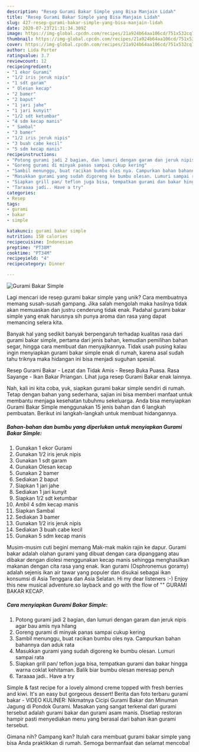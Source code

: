 ```yaml
---
description: "Resep Gurami Bakar Simple yang Bisa Manjain Lidah"
title: "Resep Gurami Bakar Simple yang Bisa Manjain Lidah"
slug: 427-resep-gurami-bakar-simple-yang-bisa-manjain-lidah
date: 2020-07-23T21:31:34.309Z
image: https://img-global.cpcdn.com/recipes/21a924b64aa106cd/751x532cq70/gurami-bakar-simple-foto-resep-utama.jpg
thumbnail: https://img-global.cpcdn.com/recipes/21a924b64aa106cd/751x532cq70/gurami-bakar-simple-foto-resep-utama.jpg
cover: https://img-global.cpcdn.com/recipes/21a924b64aa106cd/751x532cq70/gurami-bakar-simple-foto-resep-utama.jpg
author: Lida Porter
ratingvalue: 3.7
reviewcount: 12
recipeingredient:
- "1 ekor Gurami"
- "1/2 iris jeruk nipis"
- "1 sdt garam"
- " Olesan kecap"
- "2 bamer"
- "2 baput"
- "1 jari jahe"
- "1 jari kunyit"
- "1/2 sdt ketumbar"
- "4 sdm kecap manis"
- " Sambal"
- "3 bamer"
- "1/2 iris jeruk nipis"
- "3 buah cabe kecil"
- "5 sdm kecap manis"
recipeinstructions:
- "Potong gurami jadi 2 bagian, dan lumuri dengan garam dan jeruk nipis agar bau amis nya hilang"
- "Goreng gurami di minyak panas sampai cukup kering"
- "Sambil menunggu, buat racikan bumbu oles nya. Campurkan bahan bahannya dan aduk rata"
- "Masukkan gurami yang sudah digoreng ke bumbu olesan. Lumuri sampai rata"
- "Siapkan grill pan/ teflon juga bisa, tempatkan gurami dan bakar hingga warna coklat kehitaman. Balik biar bumbu olesan meresap penuh"
- "Taraaaa jadi.. Have a try"
categories:
- Resep
tags:
- gurami
- bakar
- simple

katakunci: gurami bakar simple 
nutrition: 158 calories
recipecuisine: Indonesian
preptime: "PT38M"
cooktime: "PT34M"
recipeyield: "4"
recipecategory: Dinner

---
```



![Gurami Bakar Simple](https://img-global.cpcdn.com/recipes/21a924b64aa106cd/751x532cq70/gurami-bakar-simple-foto-resep-utama.jpg)

Lagi mencari ide resep gurami bakar simple yang unik? Cara membuatnya memang susah-susah gampang. Jika salah mengolah maka hasilnya tidak akan memuaskan dan justru cenderung tidak enak. Padahal gurami bakar simple yang enak harusnya sih punya aroma dan rasa yang dapat memancing selera kita.

Banyak hal yang sedikit banyak berpengaruh terhadap kualitas rasa dari gurami bakar simple, pertama dari jenis bahan, kemudian pemilihan bahan segar, hingga cara membuat dan menyajikannya. Tidak usah pusing kalau ingin menyiapkan gurami bakar simple enak di rumah, karena asal sudah tahu triknya maka hidangan ini bisa menjadi suguhan spesial.

Resep Gurami Bakar - Lezat dan Tidak Amis - Resep Buka Puasa. Rasa Sayange - Ikan Bakar Priangan. Lihat juga resep Gurami Bakar enak lainnya.


Nah, kali ini kita coba, yuk, siapkan gurami bakar simple sendiri di rumah. Tetap dengan bahan yang sederhana, sajian ini bisa memberi manfaat untuk membantu menjaga kesehatan tubuhmu sekeluarga. Anda bisa menyiapkan Gurami Bakar Simple menggunakan 15 jenis bahan dan 6 langkah pembuatan. Berikut ini langkah-langkah untuk membuat hidangannya.

<!--inarticleads1-->

##### Bahan-bahan dan bumbu yang diperlukan untuk menyiapkan Gurami Bakar Simple:

1. Gunakan 1 ekor Gurami
1. Gunakan 1/2 iris jeruk nipis
1. Gunakan 1 sdt garam
1. Gunakan  Olesan kecap
1. Gunakan 2 bamer
1. Sediakan 2 baput
1. Siapkan 1 jari jahe
1. Sediakan 1 jari kunyit
1. Siapkan 1/2 sdt ketumbar
1. Ambil 4 sdm kecap manis
1. Siapkan  Sambal
1. Sediakan 3 bamer
1. Gunakan 1/2 iris jeruk nipis
1. Sediakan 3 buah cabe kecil
1. Gunakan 5 sdm kecap manis


Musim-musim cuti begini memang Mak-mak makin rajin ke dapur. Gurami bakar adalah olahan gurami yang dibuat dengan cara dipanggang atau dibakar dengan diolesi menggunakan kecap manis sehingga menghasilkan makanan dengan cita rasa yang enak. Ikan gurami (Osphronemus goramy) adalah sejenis ikan air tawar yang populer dan disukai sebagai ikan konsumsi di Asia Tenggara dan Asia Selatan. Hi my dear listeners :-) Enjoy this new musical adventure.so layback and go with the flow of &#34;&#34; GURAMI BAKAR KECAP. 

<!--inarticleads2-->

##### Cara menyiapkan Gurami Bakar Simple:

1. Potong gurami jadi 2 bagian, dan lumuri dengan garam dan jeruk nipis agar bau amis nya hilang
1. Goreng gurami di minyak panas sampai cukup kering
1. Sambil menunggu, buat racikan bumbu oles nya. Campurkan bahan bahannya dan aduk rata
1. Masukkan gurami yang sudah digoreng ke bumbu olesan. Lumuri sampai rata
1. Siapkan grill pan/ teflon juga bisa, tempatkan gurami dan bakar hingga warna coklat kehitaman. Balik biar bumbu olesan meresap penuh
1. Taraaaa jadi.. Have a try


Simple &amp; fast recipe for a lovely almond creme topped with fresh berries and kiwi. It&#39;s an easy but gorgeous dessert! Berita dan foto terbaru gurami bakar - VIDEO KULINER: Nikmatnya Cicipi Gurami Bakar dan Minuman Jagung di Pondok Gurami. Masakan yang sangat terkenal dari gurami tersebut adalah gurami bakar dan gurami asam manis. Disetiap restoran hampir pasti menyediakan menu yang berasal dari bahan ikan gurami tersebut. 

Gimana nih? Gampang kan? Itulah cara membuat gurami bakar simple yang bisa Anda praktikkan di rumah. Semoga bermanfaat dan selamat mencoba!
